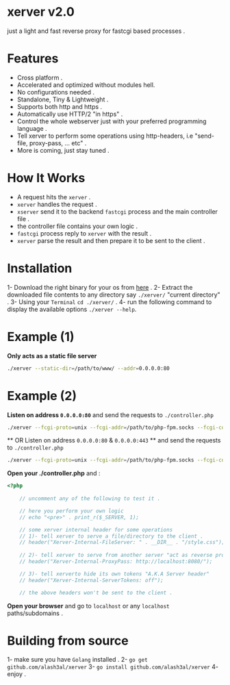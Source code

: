 xerver v2.0
============
just a light and fast reverse proxy for fastcgi based processes .

Features
============
* Cross platform .  
* Accelerated and optimized without modules hell.  
* No configurations needed .  
* Standalone, Tiny & Lightweight .  
* Supports both http and https .  
* Automatically use HTTP/2 "in https" .  
* Control the whole webserver just with your preferred programming language .  
* Tell xerver to perform some operations  using http-headers, i.e "send-file, proxy-pass, ... etc" .  
* More is coming, just stay tuned .

How It Works 
=============
* A request hits the `xerver` .  
* `xerver` handles the request .  
* `xserver` send it to the backend `fastcgi` process and the main controller file .  
* the controller file contains your own logic .    
* `fastcgi` process reply to `xerver` with the result . 
* `xerver` parse the result and then prepare it to be sent to the client .  

Installation
==============
1-	Download the right binary for your os from [here](#) .
2- Extract the downloaded file contents to any directory say `./xerver/` "current directory" .
3- Using your `Terminal` `cd ./xerver/` .
4- run the following command to display the available options `./xerver --help`.

Example (1)
==============
**Only acts as a static file server** 
```bash
./xerver --static-dir=/path/to/www/ --addr=0.0.0.0:80
```

Example (2)
==============
**Listen on address `0.0.0.0:80`** and send the requests to `./controller.php`  
```bash
./xerver --fcgi-proto=unix --fcgi-addr=/path/to/php-fpm.socks --fcgi-controller=./controller.php --http-addr=:80
```
** OR Listen on address `0.0.0.0:80` & ``0.0.0.0:443`` ** and send the requests to `./controller.php` 
```bash
./xerver --fcgi-proto=unix --fcgi-addr=/path/to/php-fpm.socks --fcgi-controller=./controller.php --http-addr=:80 --https-addr=:443 --https-cert=./cert.pem --https-key=./key.pem
```

**Open your ./controller.php** and :
```php
<?php
	
	// uncomment any of the following to test it .

	// here you perform your own logic
	// echo "<pre>" . print_r($_SERVER, 1);

	// some xerver internal header for some operations
	// 1)- tell xerver to serve a file/directory to the client .
	// header("Xerver-Internal-FileServer: " . __DIR__ . "/style.css");
	
	// 2)- tell xerver to serve from another server "act as reverse proxy" .
	// header("Xerver-Internal-ProxyPass: http://localhost:8080/");

	// 3)- tell xerverto hide its own tokens "A.K.A Server header"
	// header("Xerver-Internal-ServerTokens: off");

	// the above headers won't be sent to the client .
```

**Open your browser** and go to `localhost` or any `localhost` paths/subdomains .  


Building from source
==================
1- make sure you have `Golang` installed .
2- `go get github.com/alash3al/xerver`
3- `go install github.com/alash3al/xerver`
4- enjoy .
